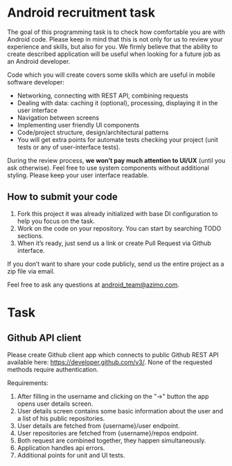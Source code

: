 # Android recruitment task
The goal of this programming task is to check how comfortable you are with Android code. Please keep in mind that this is not only for us to review your experience and skills, but also for you. We firmly believe that the ability to create described application will be useful when looking for a future job as an Android developer.

Code which you will create covers some skills which are useful in mobile software developer:

* Networking, connecting with REST API, combining requests
* Dealing with data: caching it (optional), processing, displaying it in the user interface
* Navigation between screens
* Implementing user friendly UI components
* Code/project structure, design/architectural patterns
* You will get extra points for automate tests checking your project (unit tests or any of user-interface tests).

During the review process, **we won’t pay much attention to UI/UX** (until you ask otherwise). Feel free to use system components without additional styling. Please keep your user interface readable. 

## How to submit your code
1. Fork this project it was already initialized with base DI configuration to help you focus on the task.
2. Work on the code on your repository. You can start by searching TODO sections. 
3. When it’s ready, just send us a link or create Pull Request via Github interface.

If you don’t want to share your code publicly, send us the entire project as a zip file via email.

Feel free to ask any questions at android_team@azimo.com.

# Task

## Github API client

Please create Github client app which connects to public Github REST API available here: https://developer.github.com/v3/. None of the requested methods require authentication. 

Requirements:

1. After filling in the username and clicking on the "->" button the app opens user details screen.
2. User details screen contains some basic information about the user and a list of his public repositories.
3. User details are fetched from {username}/user endpoint.
4. User repositories are fetched from {username}/repos endpoint.
5. Both request are combined together, they happen simultaneously.
6. Application handles api errors.
7. Additional points for unit and UI tests.
